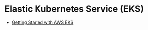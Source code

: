 # Elastic Kubernetes Service (EKS)



- [Getting Started with AWS EKS](https://www.terraform.io/docs/providers/aws/guides/eks-getting-started.html)
